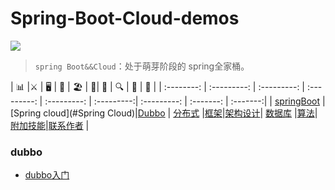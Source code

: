 # Spring-Boot-Cloud-demos

![](https://i.imgur.com/M4iDz7w.png)

> `spring Boot&&Cloud`：处于萌芽阶段的 spring全家桶。
> 
| 📊 |⚔️ | 🖥 | 🚏 | 🏖  | 🌁| 📮 | 🔍 | 🚀 | 🌈 |
| :--------: | :---------: | :---------: | :---------: | :---------: | :---------:| :---------: | :-------: | :-------:|
| [springBoot](#SpringBoot) | [Spring cloud](#Spring Cloud)|[Dubbo](#dubbo) | [分布式](#分布式相关) |[框架](#常用框架第三方组件)|[架构设计](#架构设计)| [数据库](#db-相关) |[算法](#数据结构与算法)| [附加技能](#附加技能)|[联系作者](#联系作者) |


### dubbo
- [dubbo入门](http://coderpwh.com/2018/05/10/Dubbo%E5%85%A5%E9%97%A8/)